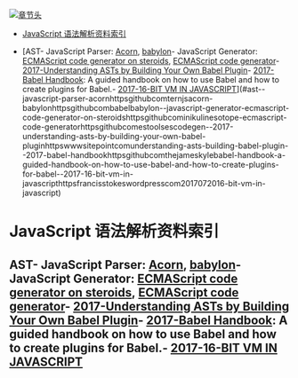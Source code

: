 [![章节头](https://parg.co/UGo)](https://parg.co/b4z) 
 - [JavaScript 语法解析资料索引](#javascript-%E8%AF%AD%E6%B3%95%E8%A7%A3%E6%9E%90%E8%B5%84%E6%96%99%E7%B4%A2%E5%BC%95)
  * [AST- JavaScript Parser: [Acorn](https://github.com/ternjs/acorn), [babylon](https://github.com/babel/babylon)- JavaScript Generator: [ECMAScript code generator on steroids](https://github.com/inikulin/esotope), [ECMAScript code generator](https://github.com/estools/escodegen)- [2017-Understanding ASTs by Building Your Own Babel Plugin](https://www.sitepoint.com/understanding-asts-building-babel-plugin/)- [2017-Babel Handbook](https://github.com/thejameskyle/babel-handbook): A guided handbook on how to use Babel and how to create plugins for Babel.- [2017-16-BIT VM IN JAVASCRIPT](https://francisstokes.wordpress.com/2017/07/20/16-bit-vm-in-javascript/)](#ast--javascript-parser-acornhttpsgithubcomternjsacorn-babylonhttpsgithubcombabelbabylon--javascript-generator-ecmascript-code-generator-on-steroidshttpsgithubcominikulinesotope-ecmascript-code-generatorhttpsgithubcomestoolsescodegen--2017-understanding-asts-by-building-your-own-babel-pluginhttpswwwsitepointcomunderstanding-asts-building-babel-plugin--2017-babel-handbookhttpsgithubcomthejameskylebabel-handbook-a-guided-handbook-on-how-to-use-babel-and-how-to-create-plugins-for-babel--2017-16-bit-vm-in-javascripthttpsfrancisstokeswordpresscom2017072016-bit-vm-in-javascript) 

# JavaScript 语法解析资料索引

## AST- JavaScript Parser: [Acorn](https://github.com/ternjs/acorn), [babylon](https://github.com/babel/babylon)- JavaScript Generator: [ECMAScript code generator on steroids](https://github.com/inikulin/esotope), [ECMAScript code generator](https://github.com/estools/escodegen)- [2017-Understanding ASTs by Building Your Own Babel Plugin](https://www.sitepoint.com/understanding-asts-building-babel-plugin/)- [2017-Babel Handbook](https://github.com/thejameskyle/babel-handbook): A guided handbook on how to use Babel and how to create plugins for Babel.- [2017-16-BIT VM IN JAVASCRIPT](https://francisstokes.wordpress.com/2017/07/20/16-bit-vm-in-javascript/)
